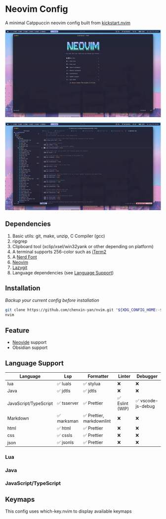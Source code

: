 # Neovim Config

A minimal Catppuccin neovim config built from [kickstart.nvim](https://github.com/nvim-lua/kickstart.nvim)

![Preview 1](./Preview_1.jpg)

![Preview 2](./Preview_2.jpg)

## Dependencies

1. Basic utils: git, make, unzip, C Compiler (gcc)
2. ripgrep
3. Clipboard tool (xclip/xsel/win32yank or other depending on platform)
4. A terminal supports 256-color such as [iTerm2](https://iterm2.com/index.html)
5. A [Nerd Font](https://www.nerdfonts.com/#home)
6. [Neovim](https://neovim.io)
7. [Lazygit](https://github.com/jesseduffield/lazygit)
8. Language dependencies (see [Language Support](#language-support))

## Installation

_Backup your current config before installation_

```bash
git clone https://github.com/chenxin-yan/nvim.git "${XDG_CONFIG_HOME:-$HOME/.config}"/nvim
nvim
```

## Feature

- [Neovide](https://github.com/neovide/neovide) support
- Obsidian support

## Language Support

| Language              | Lsp         | Formatter                 | Linter          | Debugger           |
| --------------------- | ----------- | ------------------------- | --------------- | ------------------ |
| lua                   | ✅ luals    | ✅ stylua                 | ❌              | ❌                 |
| Java                  | ✅ jdtls    | ✅ jdtls                  | ❌              | ❌                 |
| JavaScript/TypeScript | ✅ tsserver | ✅ Prettier               | ✅ Eslint (WIP) | ✅ vscode-js-debug |
| Markdown              | ✅ marksman | ✅ Prettier, markdownlint | ❌              | ❌                 |
| html                  | ✅ html     | ✅ Prettier               | ❌              | ❌                 |
| css                   | ✅ cssls    | ✅ Prettier               | ❌              | ❌                 |
| json                  | ✅ jsonls   | ✅ Prettier               | ❌              | ❌                 |

### Lua

### Java

### JavaScript/TypeScript

## Keymaps

This config uses which-key.nvim to display available keymaps

